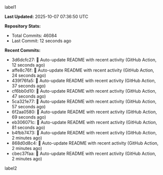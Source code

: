 
label1 
<!-- ACTIVITY_START -->
**Last Updated:** 2025-10-07 07:36:50 UTC

**Repository Stats:**
- Total Commits: 46084
- Last Commit: 12 seconds ago

**Recent Commits:**
- 3d6dcfc27: 🤖 Auto-update README with recent activity (GitHub Action, 12 seconds ago)
- affe8c76f: 🤖 Auto-update README with recent activity (GitHub Action, 24 seconds ago)
- 439f76fa5: 🤖 Auto-update README with recent activity (GitHub Action, 37 seconds ago)
- cf6bb0d10: 🤖 Auto-update README with recent activity (GitHub Action, 47 seconds ago)
- 5ca321e77: 🤖 Auto-update README with recent activity (GitHub Action, 57 seconds ago)
- 6f2aa0580: 🤖 Auto-update README with recent activity (GitHub Action, 69 seconds ago)
- eb306071c: 🤖 Auto-update README with recent activity (GitHub Action, 81 seconds ago)
- b4fbb7473: 🤖 Auto-update README with recent activity (GitHub Action, 2 minutes ago)
- 868d0d8c4: 🤖 Auto-update README with recent activity (GitHub Action, 2 minutes ago)
- cbec37faa: 🤖 Auto-update README with recent activity (GitHub Action, 2 minutes ago)
<!-- ACTIVITY_END -->

label2
